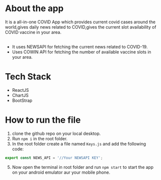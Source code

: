 # About the app
It is a all-in-one COVID App which provides current covid cases around the world,gives daily news related to COVID,gives the current slot availability of COVID vaccine in your area.<br/> <br/> 
* It uses NEWSAPI for fetching the current news related to COVID-19.
* Uses COWIN API for fetching the number of available vaccine slots in your area.
# Tech Stack

* ReactJS
* ChartJS
* BootStrap

# How to run the file
1. clone the github repo on your local desktop.
2. Run `npm i` in the root folder.
3. In the root folder create a file named `Keys.js` and add the following code:
```javascript
export const NEWS_API = '//Your NEWSAPI KEY';
```
5. Now open the terminal in root folder and run `npm start` to start the app on your android emulator aur your mobile phone.

